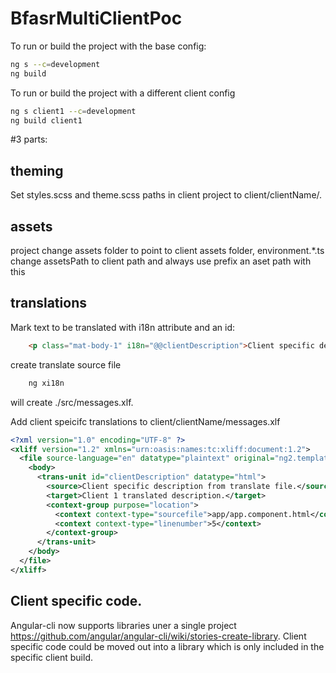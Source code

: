 # BfasrMultiClientPoc

To run or build the project with the base config:

```bash
ng s --c=development
ng build
```

To run or build the project with a different client config

```bash
ng s client1 --c=development
ng build client1
```

#3 parts:

## theming

Set styles.scss and theme.scss paths in client project to client/clientName/.

## assets

project change assets folder to point to client assets folder,
environment.\*.ts change assetsPath to client path and always use prefix an aset path with this

## translations

Mark text to be translated with i18n attribute and an id:

```html
    <p class="mat-body-1" i18n="@@clientDescription">Client specific description from translate file.</p>
```

create translate source file

```bash
    ng xi18n
```

will create ./src/messages.xlf.

Add client speicifc translations to client/clientName/messages.xlf

```xml
<?xml version="1.0" encoding="UTF-8" ?>
<xliff version="1.2" xmlns="urn:oasis:names:tc:xliff:document:1.2">
  <file source-language="en" datatype="plaintext" original="ng2.template">
    <body>
      <trans-unit id="clientDescription" datatype="html">
        <source>Client specific description from translate file.</source>
        <target>Client 1 translated description.</target>
        <context-group purpose="location">
          <context context-type="sourcefile">app/app.component.html</context>
          <context context-type="linenumber">5</context>
        </context-group>
      </trans-unit>
    </body>
  </file>
</xliff>
```

## Client specific code.

Angular-cli now supports libraries uner a single project https://github.com/angular/angular-cli/wiki/stories-create-library. Client specific code could be moved out into a library which is only included in the specific client build.
